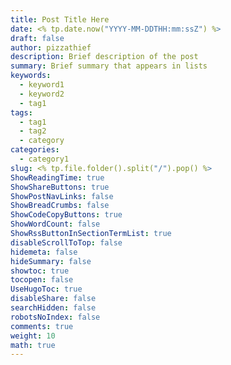 ```yaml
---
title: Post Title Here
date: <% tp.date.now("YYYY-MM-DDTHH:mm:ssZ") %>
draft: false
author: pizzathief
description: Brief description of the post
summary: Brief summary that appears in lists
keywords:
  - keyword1
  - keyword2
  - tag1
tags:
  - tag1
  - tag2
  - category
categories:
  - category1
slug: <% tp.file.folder().split("/").pop() %>
ShowReadingTime: true
ShowShareButtons: true
ShowPostNavLinks: false
ShowBreadCrumbs: false
ShowCodeCopyButtons: true
ShowWordCount: false
ShowRssButtonInSectionTermList: true
disableScrollToTop: false
hidemeta: false
hideSummary: false
showtoc: true
tocopen: false
UseHugoToc: true
disableShare: false
searchHidden: false
robotsNoIndex: false
comments: true
weight: 10
math: true
---
```


